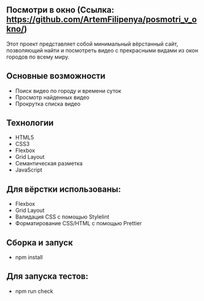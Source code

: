 ## Посмотри в окно (Ссылка: https://github.com/ArtemFilipenya/posmotri_v_okno/)
Этот проект представляет собой минимальный вёрстанный сайт, позволяющий найти и посмотреть видео с прекрасными видами из окон городов по всему миру.

## Основные возможности
- Поиск видео по городу и времени суток
- Просмотр найденных видео
- Прокрутка списка видео

## Технологии
- HTML5
- CSS3
- Flexbox
- Grid Layout
- Семантическая разметка
- JavaScript

## Для вёрстки использованы:
- Flexbox
- Grid Layout
- Валидация CSS с помощью Stylelint
- Форматирование CSS/HTML с помощью Prettier

## Сборка и запуск
- npm install

## Для запуска тестов:
- npm run check
